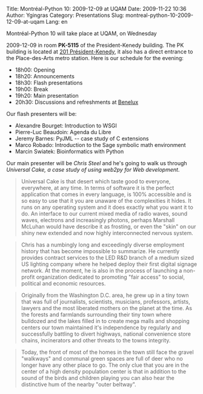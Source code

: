 Title: Montréal-Python 10: 2009-12-09 at UQAM
Date: 2009-11-22 10:36
Author: Ygingras
Category: Presentations
Slug: montreal-python-10-2009-12-09-at-uqam
Lang: en

<!--:en-->Montréal-Python 10 will take place at UQAM, on Wednesday
2009-12-09 in room **PK-5115** of the President-Kenedy building. The PK
building is located at [201 Président-Kenedy][], it also has a direct
entrance to the Place-des-Arts metro station. Here is our schedule for
the evening:

-   18h00: Opening
-   18h20: Announcements
-   18h30: Flash presentations
-   19h00: Break
-   19h20: Main presentation
-   20h30: Discussions and refreshments at [Benelux][]

Our flash presenters will be:

-   Alexandre Bourget: Introduction to WSGI
-   Pierre-Luc Beaudoin: Agenda du Libre
-   Jeremy Barnes: PyJML -- case study of C extensions
-   Marco Robado: Introduction to the Sage symbolic math environment
-   Marcin Swiatek: Bioinformatics with Python

Our main presenter will be *Chris Steel* and he's going to walk us
through *Universal Cake, a case study of using web2py for Web
development*.

> Universal Cake is that desert which taste good to everyone,
> everywhere, at any time. In terms of software it is the perfect
> application that comes in every language, is 100% accessible and is so
> easy to use that it you are unaware of the complexities it hides. It
> runs on any operating system and it does exactly what you want it to
> do. An interface to our current mixed media of radio waves, sound
> waves, electrons and increasingly photons, perhaps Marshall McLuhan
> would have describe it as frosting, or even the "skin" on our shiny
> new extended and now highly interconnected nervous system.

> Chris has a numbingly long and exceedingly diverse employment history
> that has become impossible to summarize. He currently provides
> contract services to the LED R&D branch of a medium sized US lighting
> company where he helped deploy their first digital signage network. At
> the moment, he is also in the process of launching a non-profit
> organization dedicated to promoting "fair access" to social, political
> and economic resources.

> Originally from the Washington D.C. area, he grew up in a tiny town
> that was full of journalists, scientists, musicians, professors,
> artists, lawyers and the most liberated mothers on the planet at the
> time. As the forests and farmlands surrounding their tiny town where
> bulldozed and the lakes filled in to create mega malls and shopping
> centers our town maintained it's independence by regularly and
> successfully battling to divert highways, national convenience store
> chains, incinerators and other threats to the towns integrity.

> Today, the front of most of the homes in the town still face the
> gravel "walkways" and communal green spaces are full of deer who no
> longer have any other place to go. The only clue that you are in the
> center of a high density population center is that in addition to the
> sound of the birds and children playing you can also hear the
> distinctive hum of the nearby "outer beltway".

  [201 Président-Kenedy]: http://www.uqam.ca/campus/pavillons/pk.htm
  [Benelux]: http://www.brasseriebenelux.com/
